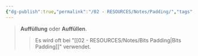 ```yaml
---
{"dg-publish":true,"permalink":"/02 - RESOURCES/Notes/Padding/","tags":["kryptografie","mathe/binärzahlen"],"noteIcon":"","updated":"2024-09-24T14:11:12.000+02:00"}
---
```


>**Auffüllung** oder **Auffüllen**.
>>Es wird oft bei "[[02 - RESOURCES/Notes/Bits Padding\|Bits Padding]]" verwendet.